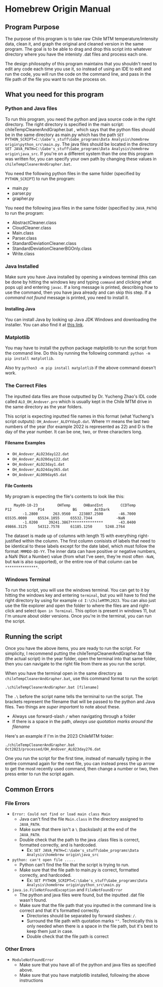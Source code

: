 # Homebrew Origin Manual

## Program Purpose

The purpose of this program is to take raw Chile MTM temperature/intensity data, clean it, and graph the original and cleaned version in the same program. The goal is to be able to drag and drop this script into whatever directory where you have the intenisty .dat files and process each one.

The design philosophy of this program maintains that you shouldn't need to edit any code each time you use it, so instead of using an IDE to edit and run the code, you will run the code on the command line, and pass in the file path of the file you want to run the process on.

## What you need for this program

### Python and Java files
To run this program, you need the python and java source code in the right directory. The right directory is specified in the main script: chileTempCleanerAndGrapher.bat , which says that the python files should be in the same directory as main.py which has the path `SET PYTHON_SCRIPT=C:\Gabe's_stuff\Gabe_programs\Data Analysis\homebrew origin\python_src\main.py`. The java files should be located in the directory `SET JAVA_PATH=C:\Gabe's_stuff\Gabe_programs\Data Analysis\homebrew origin\java_src`. If you're on a different system than the one this program was written for, you can specify your own path by changing these values in `chileTempCleanerAndGrapher.bat`.

You need the following python files in the same folder (specified by `PYTHON_SCRIPT`) to run the program:
* main.py
* parser.py
* grapher.py

You need the following java files in the same folder (specified by `JAVA_PATH`) to run the program:
* AbstractCleaner.class
* CloudCleaner.class
* Main.class
* Parser.class
* StandardDeviationCleaner.class
* StandardDeviationCleanerBGOnly.class
* Write.class

### Java Installed
Make sure you have Java installed by opening a windows terminal (this can be done by hitting the windows key and typing `command` and clicking what pops up) and entering `javac`. If a long message is printed, describing how to use the command, then you have java already and can skip this step. If a *command not found* message is printed, you need to install it. 
#### Installing Java
You can install Java by looking up Java JDK Windows and downloading the installer. You can also find it at [this link](https://www.oracle.com/java/technologies/downloads/).

### Matplotlib
You may have to install the python package matplotlib to run the script from the command line. Do this by running the following command: `python -m pip install matplotlib`.

Also try `python3 -m pip install matplotlib` if the above command doesn't work.

### The Correct Files
The inputted data files are those outputted by Dr. Yucheng Zhao's IDL code called `ALO_OH_Andover.pro` which is usually kept in the Chile MTM drive in the same directory as the year folders.

This script is expecting inputted file names in this format (what Yucheng's script outputs): `OH_Andover_ALOYYdayD.dat`. Where `YY` means the last two numbers of the year (for example 2022 is represented as 22) and D is the day of the year number. It can be one, two, or three characters long.
#### Filename Examples
* `OH_Andover_ALO23day122.dat`
* `OH_Andover_ALO20day122.dat`
* `OH_Andover_ALO23day1.dat`
* `OH_Andover_ALO24day365.dat`
* `OH_Andover_ALO09day65.dat`
#### File Contents
My program is expecting the file's contents to look like this:
```
    May09-10-23         OHTemp      OHBandInt        CCDTemp            P12            P14             BG        ActDark
        -1.2800       263.9560    223807.2500       -46.7000     65535.0000     65534.1055     65532.7344           -NaN
        -1.0200     39241.3867***************       -43.0400     49866.3125     54312.7578     61185.1250      5248.2764
```

The dataset is made up of columns with length 15 with everything right-justified within the column. The first column conisists of labels that need to be identical to these labels except for the date label, which must follow the format: `MMMDD-DD-YY`. The inner data can have positive or negative numbers, a NaN (Not a Number) value (from what I've seen, they're most often `-NaN`, but `NaN` is also supported), or the entire row of that column can be `***************`.

### Windows Terminal
To run the script, you will use the windows terminal. You can get to it by hitting the windows key and entering `terminal`, but you will have to find the right directory by using for example `cd I:\ChileMTM\2023`. You can also just use the file explorer and open the folder to where the files are and right-click and select `Open in Terminal`. This option is present in windows 11, but I'm unsure about older versions. Once you're in the terminal, you can run the script.

## Running the script
Once you have the above items, you are ready to run the script. For simplicity, I recommend putting the chileTempCleanerAndGrapher.bat file (the actual script) in the year folder, open the terminal into that same folder, then you can navigate to the right file from there as you run the script.

When you have the terminal open in the same directory as `chileTempCleanerAndGrapher.bat`, use this command format to run the script:

`.\chileTempCleanerAndGrapher.bat [filename]`

The `.\` before the script name tells the terminal to run the script. The brackets represent the filename that will be passed to the python and Java files. Two things are *super important* to note about these.
* Always use forward-slash `/` when navigating through a folder
* If there is a space in the path, *always use quotation marks around the filename*

Here's an example if I'm in the 2023 ChileMTM folder:

`./chileTempCleanerAndGrapher.bat Oct2023/processed/OH_Andover_ALO23day276.dat`

One you run the script for the first time, instead of manually typing in the entire command again for the next file, you can instead press the up arrow to get the most recently used command, then change a number or two, then press enter to run the script again.

## Common Errors
### File Errors
* `Error: Could not find or load main class Main`
    * Java can't find the file `Main.class` in the directory assigned to `JAVA_PATH`.
    * Make sure that there isn't a `\` (backslash) at the end of the `JAVA_PATH`.
    * Double check that the path to the java .class files is correct, formatted correctly, and is hardcoded.
        * Ex: `SET JAVA_PATH=C:\Gabe's_stuff\Gabe_programs\Data Analysis\homebrew origin\java_src`
* `python: can't open file .....`
    * Python can't find the file that the script is trying to run.
    * Make sure that the file path to main.py is correct, formatted correctly, and hardcoded.
        * Ex: `SET PYTHON_SCRIPT=C:\Gabe's_stuff\Gabe_programs\Data Analysis\homebrew origin\python_src\main.py`
* `java.io.FileNotFoundException` and `FileNotFoundError`
    * The python and java files were found, but the inputted .dat file wasn't found.
    * Make sure that the file path that you inputted in the command line is correct and that it's formatted correctly.
        * Directories should be separated by forward slashes: `/`. 
        * Surround the file path with quotation marks `""`. Technically this is only needed when there is a space in the file path, but it's best to keep them just in case.
        * Double check that the file path is correct
### Other Errors
* `ModuleNotFoundError`
    * Make sure that you have all of the python and java files as specified above.
    * Make sure that you have matplotlib installed, following the above instructions
